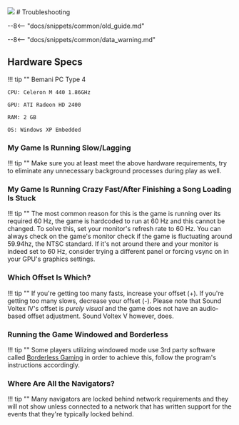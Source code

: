 <img class="header-logo" src="/img/bemani/sdvx/4_heavenlyhaven/logo.webp">
# Troubleshooting

--8<-- "docs/snippets/common/old_guide.md"

--8<-- "docs/snippets/common/data_warning.md"

## Hardware Specs

!!! tip ""
    Bemani PC Type 4

    CPU: Celeron M 440 1.86GHz

    GPU: ATI Radeon HD 2400

    RAM: 2 GB

    OS: Windows XP Embedded

### My Game Is Running Slow/Lagging

!!! tip ""
    Make sure you at least meet the above hardware requirements, try to eliminate any unnecessary background processes during play as well.

### My Game Is Running Crazy Fast/After Finishing a Song Loading Is Stuck

!!! tip ""
    The most common reason for this is the game is running over its required 60 Hz, the game is hardcoded to run at 60 Hz and this cannot be changed. To solve this, set your monitor's refresh rate to 60 Hz. You can always check on the game's monitor check if the game is fluctuating around 59.94hz, the NTSC standard. If it's not around there and your monitor is indeed set to 60 Hz, consider trying a different panel or forcing vsync on in your GPU's graphics settings.

### Which Offset Is Which?

!!! tip ""
    If you're getting too many fasts, increase your offset (+). If you're getting too many slows, decrease your offset (-). Please note that Sound Voltex IV's offset is *purely visual* and the game does not have an audio-based offset adjustment. Sound Voltex V however, does.

### Running the Game Windowed and Borderless

!!! tip ""
    Some players utilizing windowed mode use 3rd party software called [Borderless Gaming](https://github.com/Codeusa/Borderless-Gaming/releases) in order to achieve this, follow the program's instructions accordingly.

### Where Are All the Navigators?

!!! tip ""
    Many navigators are locked behind network requirements and they will not show unless connected to a network that has written support for the events that they're typically locked behind.